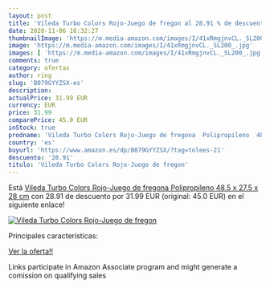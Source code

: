 ```yaml
---
layout: post
title: 'Vileda Turbo Colors Rojo-Juego de fregon al 28.91 % de descuento'
date: 2020-11-06 16:32:27
thumbnailImage: 'https://m.media-amazon.com/images/I/41xRmgjnvCL._SL200_.jpg'
image: 'https://m.media-amazon.com/images/I/41xRmgjnvCL._SL200_.jpg'
images: [ 'https://m.media-amazon.com/images/I/41xRmgjnvCL._SL200_.jpg' ]
comments: true
category: ofertas
author: ring
slug: 'B079GYYZSX-es'
description:
actualPrice: 31.99 EUR
currency: EUR
price: 31.99
comparePrice: 45.0 EUR
inStock: true
prodname: 'Vileda Turbo Colors Rojo-Juego de fregona  Polipropileno  48.5 x 27.5 x 28 cm'
country: 'es'
buyurl: 'https://www.amazon.es/dp/B079GYYZSX/?tag=tolees-21'
descuento: '28.91'
titulo: 'Vileda Turbo Colors Rojo-Juego de fregon'
---
```


Está [Vileda Turbo Colors Rojo-Juego de fregona  Polipropileno  48.5 x 27.5 x 28 cm](https://www.amazon.es/dp/B079GYYZSX/?tag=tolees-21) con 28.91 de descuento por 31.99 EUR (original: 45.0 EUR) en el siguiente enlace!

[![Vileda Turbo Colors Rojo-Juego de fregon](https://m.media-amazon.com/images/I/41xRmgjnvCL._SL200_.jpg)](https://www.amazon.es/dp/B079GYYZSX/?tag=tolees-21)

Principales características:


[Ver la oferta!!](https://www.amazon.es/dp/B079GYYZSX/?tag=tolees-21)

Links participate in Amazon Associate program and might generate a comission on qualifying sales


